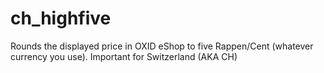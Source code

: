 ch_highfive
===========

Rounds the displayed price in OXID eShop to five Rappen/Cent (whatever currency you use). Important for Switzerland (AKA CH)
